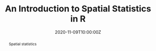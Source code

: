 ---
abstract: Spatial statistics
address:
  city: Richmond
  country: United States
  postcode: "23284"
  region: VA
  street: 1000 West Cary Street
all_day: false
date: "2020-11-09T10:00:00Z"
date_end: "2020-11-09T15:00:00Z"
event: Data Literacy Lecture on Spatial Statistics
event_url: https://us02web.zoom.us/j/86289645889?pwd=YzVBZlhPYUwydE5pNWVhTFExSlA2Zz09
featured: false
location: Center for Environmental Studies
math: false
summary: The distribution of items on the landscape can be quantified using various spatial statistics.  In this lecture, we explore some of the more basic geospatial statistics for raster and vector data.
tags: []
keywords: ["models"]
title: An Introduction to Spatial Statistics in R
url_code: "/code/spatial_stats.nb.html"
url_pdf: ""
url_slides: "/slides/spatial_statistics.html"
url_video: "https://youtu.be/dQw4w9WgXcQ"
---